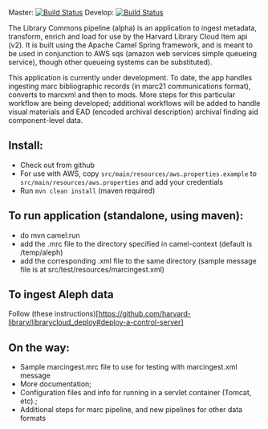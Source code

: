 

Master: [![Build Status](https://travis-ci.org/harvard-library/librarycloud_ingest.png?branch=master)](https://travis-ci.org/harvard-library/librarycloud_ingest)
Develop: [![Build Status](https://travis-ci.org/harvard-library/librarycloud_ingest.png?branch=develop)](https://travis-ci.org/harvard-library/librarycloud_ingest) 


The Library Commons pipeline (alpha) is an application to ingest metadata, transform, enrich and load for use by the Harvard Library Cloud Item api (v2). 
It is built using the Apache Camel Spring framework, and is meant to be used in conjunction to AWS sqs (amazon web services simple queueing service), though other queueing systems can be substituted).

This application is currently under development. To date, the app handles ingesting marc bibliographic records (in marc21 communications format), converts to marcxml and then to mods. More steps for this particular workflow are being developed; additional workflows will be added to handle visual materials and EAD (encoded archival description) archival finding aid component-level data.

## Install:
* Check out from github
* For use with AWS, copy ```src/main/resources/aws.properties.example``` to
```src/main/resources/aws.properties``` and add your credentials
* Run ```mvn clean install``` (maven required)

## To run application (standalone, using maven):

* do mvn camel:run
* add the .mrc file to the directory specified in camel-context (default is /temp/aleph)
* add the corresponding .xml file to the same directory (sample message file is at src/test/resources/marcingest.xml)

## To ingest Aleph data 

Follow (these instructions)[https://github.com/harvard-library/librarycloud_deploy#deploy-a-control-server]

    

## On the way:

* Sample marcingest.mrc file to use for testing with marcingest.xml message
* More documentation;
* Configuration files and info for running in a servlet container (Tomcat, etc).;
* Additional steps for marc pipeline, and new pipelines for other data formats

